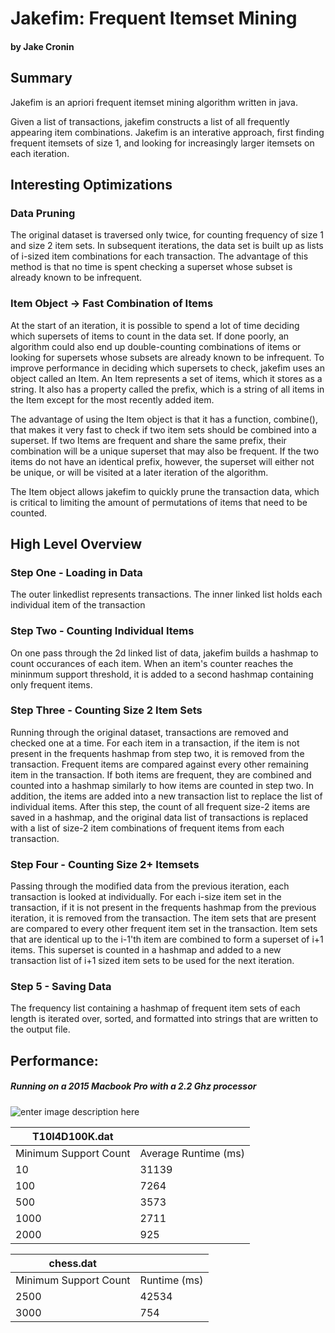 # Jakefim:  Frequent Itemset Mining
#### by Jake Cronin
## Summary
Jakefim is an apriori frequent itemset mining algorithm written in java.

Given a list of transactions, jakefim constructs a list of all frequently appearing item combinations. Jakefim is an interative approach, first finding frequent itemsets of size 1, and looking for increasingly larger itemsets on each iteration.

## Interesting Optimizations

### Data Pruning
The original dataset is traversed only twice, for counting frequency of size 1 and size 2 item sets. In subsequent iterations, the data set is built up as lists of i-sized item combinations for each transaction. The advantage of this method is that no time is spent checking a superset whose subset is already known to be infrequent.

### Item Object -> Fast Combination of Items
At the start of an iteration, it is possible to spend a lot of time deciding which supersets of items to count in the data set. If done poorly, an algorithm could also end up double-counting combinations of items or looking for supersets whose subsets are already known to be infrequent. To improve performance in deciding which supersets to check, jakefim uses an object called an Item. An Item represents a set of items, which it stores as a string. It also has a property called the prefix, which is a string of all items in the Item except for the most recently added item.

The advantage of using the Item object is that it has a function, combine(), that makes it very fast to check if two item sets should be combined into a superset. If two Items are frequent and share the same prefix, their combination will be a unique superset that may also be frequent. If the two items do not have an identical prefix, however, the superset will either not be unique, or will be visited at a later iteration of the algorithm.

The Item object allows jakefim to quickly prune the transaction data, which is critical to limiting the amount of permutations of items that need to be counted.

## High Level Overview

### Step One - Loading in Data
The outer linkedlist represents transactions. The inner linked list holds each individual item of the transaction

### Step Two - Counting Individual Items
On one pass through the 2d linked list of data, jakefim builds a hashmap to count occurances of each item. When an item's counter reaches the mininmum support threshold, it is added to a second hashmap containing only frequent items.

### Step Three - Counting Size 2 Item Sets
Running through the original dataset, transactions are removed and checked one at a time. For each item in a transaction, if the item is not present in the frequents hashmap from step two, it is removed from the transaction. Frequent items are compared against every other remaining item in the transaction. If both items are frequent, they are combined and counted into a hashmap similarly to how items are counted in step two. In addition, the items are added into a new transaction list to replace the list of individual items. After this step, the count of all frequent size-2 items are saved in a hashmap, and the original data list of transactions is replaced with a list of size-2 item combinations of frequent items from each transaction.

### Step Four - Counting Size 2+ Itemsets
Passing through the modified data from the previous iteration, each transaction is looked at individually. For each i-size item set in the transaction, if it is not present in the frequents hashmap from the previous iteration, it is removed from the transaction. The item sets that are present are compared to every other frequent item set in the transaction. Item sets that are identical up to the i-1'th item are combined to form a superset of i+1 items. This superset is counted in a hashmap and added to a new transaction list of i+1 sized item sets to be used for the next iteration.

### Step 5 - Saving Data
The frequency list containing a hashmap of frequent item sets of each length is iterated over, sorted, and formatted into strings that are written to the output file.


## Performance:
##### Running on a 2015 Macbook Pro with a 2.2 Ghz processor

![enter image description here](https://lh3.googleusercontent.com/64j4vTcaIpf0sJuJxuOnpetCxlysIViLxGmHL5hk8CX769vnaWxOLt-UfLDke7zr3wTA0KU8t7763w "Three Sample Average Performance")

T10I4D100K.dat | |
|--|--|
|Minimum Support Count | Average Runtime (ms)|
|10 | 31139 |
|100 | 7264 |
|500 | 3573 |
|1000 | 2711|
|2000 | 925 |

chess.dat | |
|--|--|
|Minimum Support Count | Runtime (ms)|
|2500 | 42534 |
| 3000 | 754 |




